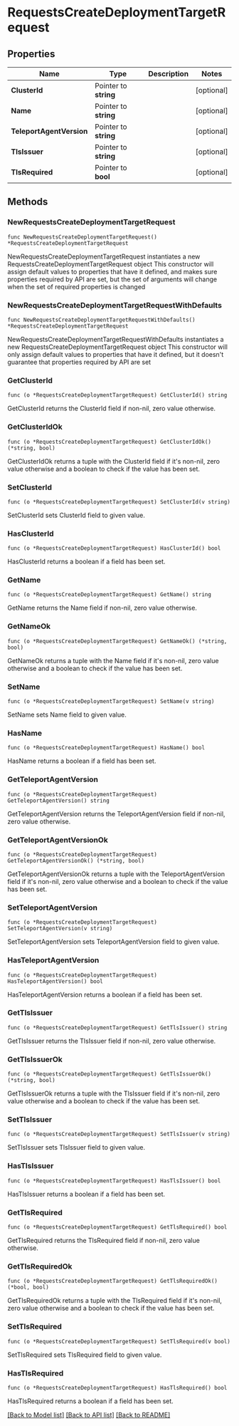 # RequestsCreateDeploymentTargetRequest

## Properties

Name | Type | Description | Notes
------------ | ------------- | ------------- | -------------
**ClusterId** | Pointer to **string** |  | [optional] 
**Name** | Pointer to **string** |  | [optional] 
**TeleportAgentVersion** | Pointer to **string** |  | [optional] 
**TlsIssuer** | Pointer to **string** |  | [optional] 
**TlsRequired** | Pointer to **bool** |  | [optional] 

## Methods

### NewRequestsCreateDeploymentTargetRequest

`func NewRequestsCreateDeploymentTargetRequest() *RequestsCreateDeploymentTargetRequest`

NewRequestsCreateDeploymentTargetRequest instantiates a new RequestsCreateDeploymentTargetRequest object
This constructor will assign default values to properties that have it defined,
and makes sure properties required by API are set, but the set of arguments
will change when the set of required properties is changed

### NewRequestsCreateDeploymentTargetRequestWithDefaults

`func NewRequestsCreateDeploymentTargetRequestWithDefaults() *RequestsCreateDeploymentTargetRequest`

NewRequestsCreateDeploymentTargetRequestWithDefaults instantiates a new RequestsCreateDeploymentTargetRequest object
This constructor will only assign default values to properties that have it defined,
but it doesn't guarantee that properties required by API are set

### GetClusterId

`func (o *RequestsCreateDeploymentTargetRequest) GetClusterId() string`

GetClusterId returns the ClusterId field if non-nil, zero value otherwise.

### GetClusterIdOk

`func (o *RequestsCreateDeploymentTargetRequest) GetClusterIdOk() (*string, bool)`

GetClusterIdOk returns a tuple with the ClusterId field if it's non-nil, zero value otherwise
and a boolean to check if the value has been set.

### SetClusterId

`func (o *RequestsCreateDeploymentTargetRequest) SetClusterId(v string)`

SetClusterId sets ClusterId field to given value.

### HasClusterId

`func (o *RequestsCreateDeploymentTargetRequest) HasClusterId() bool`

HasClusterId returns a boolean if a field has been set.

### GetName

`func (o *RequestsCreateDeploymentTargetRequest) GetName() string`

GetName returns the Name field if non-nil, zero value otherwise.

### GetNameOk

`func (o *RequestsCreateDeploymentTargetRequest) GetNameOk() (*string, bool)`

GetNameOk returns a tuple with the Name field if it's non-nil, zero value otherwise
and a boolean to check if the value has been set.

### SetName

`func (o *RequestsCreateDeploymentTargetRequest) SetName(v string)`

SetName sets Name field to given value.

### HasName

`func (o *RequestsCreateDeploymentTargetRequest) HasName() bool`

HasName returns a boolean if a field has been set.

### GetTeleportAgentVersion

`func (o *RequestsCreateDeploymentTargetRequest) GetTeleportAgentVersion() string`

GetTeleportAgentVersion returns the TeleportAgentVersion field if non-nil, zero value otherwise.

### GetTeleportAgentVersionOk

`func (o *RequestsCreateDeploymentTargetRequest) GetTeleportAgentVersionOk() (*string, bool)`

GetTeleportAgentVersionOk returns a tuple with the TeleportAgentVersion field if it's non-nil, zero value otherwise
and a boolean to check if the value has been set.

### SetTeleportAgentVersion

`func (o *RequestsCreateDeploymentTargetRequest) SetTeleportAgentVersion(v string)`

SetTeleportAgentVersion sets TeleportAgentVersion field to given value.

### HasTeleportAgentVersion

`func (o *RequestsCreateDeploymentTargetRequest) HasTeleportAgentVersion() bool`

HasTeleportAgentVersion returns a boolean if a field has been set.

### GetTlsIssuer

`func (o *RequestsCreateDeploymentTargetRequest) GetTlsIssuer() string`

GetTlsIssuer returns the TlsIssuer field if non-nil, zero value otherwise.

### GetTlsIssuerOk

`func (o *RequestsCreateDeploymentTargetRequest) GetTlsIssuerOk() (*string, bool)`

GetTlsIssuerOk returns a tuple with the TlsIssuer field if it's non-nil, zero value otherwise
and a boolean to check if the value has been set.

### SetTlsIssuer

`func (o *RequestsCreateDeploymentTargetRequest) SetTlsIssuer(v string)`

SetTlsIssuer sets TlsIssuer field to given value.

### HasTlsIssuer

`func (o *RequestsCreateDeploymentTargetRequest) HasTlsIssuer() bool`

HasTlsIssuer returns a boolean if a field has been set.

### GetTlsRequired

`func (o *RequestsCreateDeploymentTargetRequest) GetTlsRequired() bool`

GetTlsRequired returns the TlsRequired field if non-nil, zero value otherwise.

### GetTlsRequiredOk

`func (o *RequestsCreateDeploymentTargetRequest) GetTlsRequiredOk() (*bool, bool)`

GetTlsRequiredOk returns a tuple with the TlsRequired field if it's non-nil, zero value otherwise
and a boolean to check if the value has been set.

### SetTlsRequired

`func (o *RequestsCreateDeploymentTargetRequest) SetTlsRequired(v bool)`

SetTlsRequired sets TlsRequired field to given value.

### HasTlsRequired

`func (o *RequestsCreateDeploymentTargetRequest) HasTlsRequired() bool`

HasTlsRequired returns a boolean if a field has been set.


[[Back to Model list]](../README.md#documentation-for-models) [[Back to API list]](../README.md#documentation-for-api-endpoints) [[Back to README]](../README.md)


